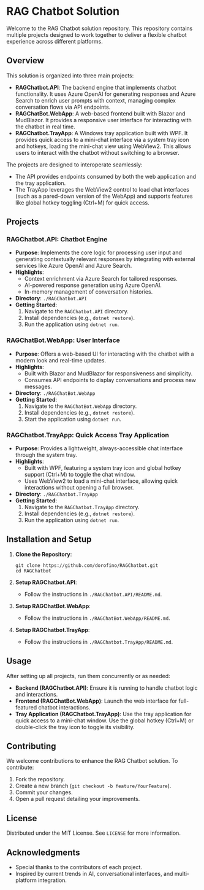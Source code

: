 <!-- GitHub Changes Tracking: All modifications to this repository are tracked via GitHub. Please refer to the commit history for detailed changes. -->

# RAG Chatbot Solution

Welcome to the RAG Chatbot solution repository. This repository contains multiple projects designed to work together to deliver a flexible chatbot experience across different platforms.

## Overview

This solution is organized into three main projects:
- **RAGChatbot.API**: The backend engine that implements chatbot functionality. It uses Azure OpenAI for generating responses and Azure Search to enrich user prompts with context, managing complex conversation flows via API endpoints.
- **RAGChatBot.WebApp**: A web-based frontend built with Blazor and MudBlazor. It provides a responsive user interface for interacting with the chatbot in real time.
- **RAGChatbot.TrayApp**: A Windows tray application built with WPF. It provides quick access to a mini-chat interface via a system tray icon and hotkeys, loading the mini-chat view using WebView2. This allows users to interact with the chatbot without switching to a browser.

The projects are designed to interoperate seamlessly:
- The API provides endpoints consumed by both the web application and the tray application.
- The TrayApp leverages the WebView2 control to load chat interfaces (such as a pared-down version of the WebApp) and supports features like global hotkey toggling (Ctrl+M) for quick access.

## Projects

### RAGChatbot.API: Chatbot Engine
- **Purpose**: Implements the core logic for processing user input and generating contextually relevant responses by integrating with external services like Azure OpenAI and Azure Search.
- **Highlights**:
  - Context enrichment via Azure Search for tailored responses.
  - AI-powered response generation using Azure OpenAI.
  - In-memory management of conversation histories.
- **Directory**: `./RAGChatbot.API`
- **Getting Started**:
  1. Navigate to the `RAGChatbot.API` directory.
  2. Install dependencies (e.g., `dotnet restore`).
  3. Run the application using `dotnet run`.

### RAGChatBot.WebApp: User Interface
- **Purpose**: Offers a web-based UI for interacting with the chatbot with a modern look and real-time updates.
- **Highlights**:
  - Built with Blazor and MudBlazor for responsiveness and simplicity.
  - Consumes API endpoints to display conversations and process new messages.
- **Directory**: `./RAGChatBot.WebApp`
- **Getting Started**:
  1. Navigate to the `RAGChatBot.WebApp` directory.
  2. Install dependencies (e.g., `dotnet restore`).
  3. Start the application using `dotnet run`.

### RAGChatbot.TrayApp: Quick Access Tray Application
- **Purpose**: Provides a lightweight, always-accessible chat interface through the system tray.
- **Highlights**:
  - Built with WPF, featuring a system tray icon and global hotkey support (Ctrl+M) to toggle the chat window.
  - Uses WebView2 to load a mini-chat interface, allowing quick interactions without opening a full browser.
- **Directory**: `./RAGChatbot.TrayApp`
- **Getting Started**:
  1. Navigate to the `RAGChatbot.TrayApp` directory.
  2. Install dependencies (e.g., `dotnet restore`).
  3. Run the application using `dotnet run`.

## Installation and Setup

1. **Clone the Repository**:
   ```
   git clone https://github.com/dorofino/RAGChatbot.git
   cd RAGChatbot
   ```

2. **Setup RAGChatbot.API**:
   - Follow the instructions in `./RAGChatbot.API/README.md`.

3. **Setup RAGChatBot.WebApp**:
   - Follow the instructions in `./RAGChatBot.WebApp/README.md`.

4. **Setup RAGChatbot.TrayApp**:
   - Follow the instructions in `./RAGChatbot.TrayApp/README.md`.

## Usage

After setting up all projects, run them concurrently or as needed:
- **Backend (RAGChatbot.API)**: Ensure it is running to handle chatbot logic and interactions.
- **Frontend (RAGChatBot.WebApp)**: Launch the web interface for full-featured chatbot interactions.
- **Tray Application (RAGChatbot.TrayApp)**: Use the tray application for quick access to a mini-chat window. Use the global hotkey (Ctrl+M) or double-click the tray icon to toggle its visibility.

## Contributing

We welcome contributions to enhance the RAG Chatbot solution. To contribute:
1. Fork the repository.
2. Create a new branch (`git checkout -b feature/YourFeature`).
3. Commit your changes.
4. Open a pull request detailing your improvements.

## License

Distributed under the MIT License. See `LICENSE` for more information.

## Acknowledgments

- Special thanks to the contributors of each project.
- Inspired by current trends in AI, conversational interfaces, and multi-platform integration.
